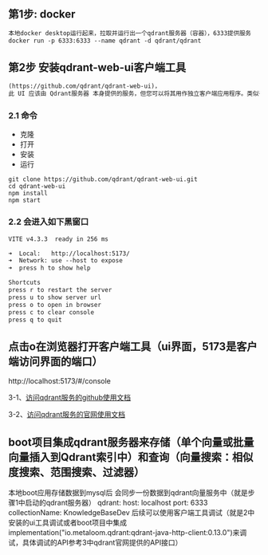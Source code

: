 ## 第1步: docker
```markdown
本地docker desktop运行起来，拉取并运行出一个qdrant服务器（容器），6333提供服务
docker run -p 6333:6333 --name qdrant -d qdrant/qdrant
```
## 第2步 安装qdrant-web-ui客户端工具
```markdown
(https://github.com/qdrant/qdrant-web-ui)，
此 UI 应该由 Qdrant服务器 本身提供的服务，但您可以将其用作独立客户端应用程序。类似于Elasticsearch 的Kibana）
```
### 2.1 命令
- 克隆
- 打开
- 安装
- 运行
```
git clone https://github.com/qdrant/qdrant-web-ui.git
cd qdrant-web-ui
npm install
npm start
```


### 2.2 会进入如下黑窗口
```markdown
VITE v4.3.3  ready in 256 ms

➜  Local:   http://localhost:5173/
➜  Network: use --host to expose
➜  press h to show help

Shortcuts
press r to restart the server
press u to show server url
press o to open in browser
press c to clear console
press q to quit
```

## 点击o在浏览器打开客户端工具（ui界面，5173是客户端访问界面的端口）
http://localhost:5173/#/console

3-1、[访问qdrant服务的github使用文档](https://qdrant.github.io/qdrant/redoc/index.html#tag/points/operation/get_point)

3-2、[访问qdrant服务的官网使用文档](https://qdrant.tech/documentation/concepts/collections/)


## boot项目集成qdrant服务器来存储（单个向量或批量向量插入到Qdrant索引中）和查询（向量搜索：相似度搜索、范围搜索、过滤器）
本地boot应用存储数据到mysql后
会同步一份数据到qdrant向量服务中（就是步骤1中启动的qdrant服务器）
qdrant:
host: localhost
port: 6333
collectionName: KnowledgeBaseDev
后续可以使用客户端工具调试（就是2中安装的ui工具调试或者boot项目中集成implementation("io.metaloom.qdrant:qdrant-java-http-client:0.13.0")来调试，具体调试的API参考3中qdrant官网提供的API接口）
